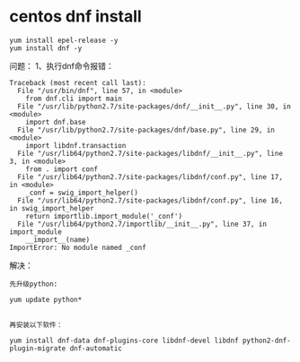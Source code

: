 # centos dnf install

	yum install epel-release -y
	yum install dnf -y
	

问题：
1、执行dnf命令报错：

	Traceback (most recent call last):
	  File "/usr/bin/dnf", line 57, in <module>
		from dnf.cli import main
	  File "/usr/lib/python2.7/site-packages/dnf/__init__.py", line 30, in <module>
		import dnf.base
	  File "/usr/lib/python2.7/site-packages/dnf/base.py", line 29, in <module>
		import libdnf.transaction
	  File "/usr/lib64/python2.7/site-packages/libdnf/__init__.py", line 3, in <module>
		from . import conf
	  File "/usr/lib64/python2.7/site-packages/libdnf/conf.py", line 17, in <module>
		_conf = swig_import_helper()
	  File "/usr/lib64/python2.7/site-packages/libdnf/conf.py", line 16, in swig_import_helper
		return importlib.import_module('_conf')
	  File "/usr/lib64/python2.7/importlib/__init__.py", line 37, in import_module
		__import__(name)
	ImportError: No module named _conf
	
	
解决：
	
	先升级python:

	yum update python*


	再安装以下软件：

	yum install dnf-data dnf-plugins-core libdnf-devel libdnf python2-dnf-plugin-migrate dnf-automatic